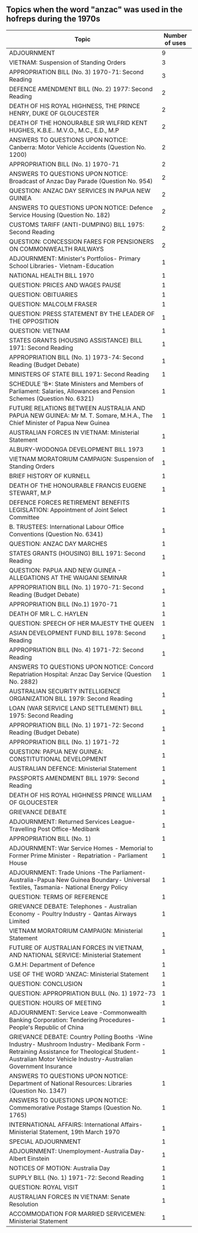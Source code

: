 ## Topics when the word "anzac" was used in the hofreps during the 1970s

| Topic | Number of uses |
|--------------|----------------|
|ADJOURNMENT|9|
|VIETNAM: Suspension of Standing Orders|3|
|APPROPRIATION BILL (No. 3) 1970-71: Second Reading|3|
|DEFENCE AMENDMENT BILL (No. 2) 1977: Second Reading|2|
|DEATH OF HIS ROYAL HIGHNESS, THE PRINCE HENRY, DUKE OF GLOUCESTER|2|
|DEATH OF THE HONOURABLE SIR WILFRID KENT HUGHES, K.B.E.. M.V.O., M.C., E.D., M.P|2|
|ANSWERS TO QUESTIONS UPON NOTICE: Canberra: Motor Vehicle Accidents (Question No. 1200)|2|
|APPROPRIATION BILL (No. 1) 1970-71|2|
|ANSWERS TO QUESTIONS UPON NOTICE: Broadcast of Anzac Day Parade (Question No. 954)|2|
|QUESTION: ANZAC DAY SERVICES IN PAPUA NEW GUINEA|2|
|ANSWERS TO QUESTIONS UPON NOTICE: Defence Service Housing (Question No. 182)|2|
|CUSTOMS TARIFF (ANTI-DUMPING) BILL 1975: Second Reading|2|
|QUESTION: CONCESSION FARES FOR PENSIONERS ON COMMONWEALTH RAILWAYS|2|
|ADJOURNMENT: Minister's Portfolios- Primary School Libraries- Vietnam-Education|1|
|NATIONAL HEALTH BILL 1970|1|
|QUESTION: PRICES AND WAGES PAUSE|1|
|QUESTION: OBITUARIES|1|
|QUESTION: MALCOLM FRASER|1|
|QUESTION: PRESS STATEMENT BY THE LEADER OF THE OPPOSITION|1|
|QUESTION: VIETNAM|1|
|STATES GRANTS (HOUSING ASSISTANCE) BILL 1971: Second Reading|1|
|APPROPRIATION BILL (No. 1) 1973-74: Second Reading (Budget Debate)|1|
|MINISTERS OF STATE BILL 1971: Second Reading|1|
|SCHEDULE 'B*: State Ministers and Members of Parliament: Salaries, Allowances and Pension Schemes (Question No. 6321)|1|
|FUTURE RELATIONS BETWEEN AUSTRALIA AND PAPUA NEW GUINEA: Mr M. T. Somare, M.H.A., The Chief Minister of Papua New Guinea|1|
|AUSTRALIAN FORCES IN VIETNAM: Ministerial Statement|1|
|ALBURY-WODONGA DEVELOPMENT BILL 1973|1|
|VIETNAM MORATORIUM CAMPAIGN: Suspension of Standing Orders|1|
|BRIEF HISTORY OF KURNELL|1|
|DEATH OF THE HONOURABLE FRANCIS EUGENE STEWART, M.P|1|
|DEFENCE FORCES RETIREMENT BENEFITS LEGISLATION: Appointment of Joint Select Committee|1|
|B. TRUSTEES: International Labour Office Conventions (Question No. 6341)|1|
|QUESTION: ANZAC DAY MARCHES|1|
|STATES GRANTS (HOUSING) BILL 1971: Second Reading|1|
|QUESTION: PAPUA AND NEW GUINEA - ALLEGATIONS AT THE WAIGANI SEMINAR|1|
|APPROPRIATION BILL (No. 1) 1970-71: Second Reading (Budget Debate)|1|
|APPROPRIATION BILL (No.1) 1970-71|1|
|DEATH OF MR L. C. HAYLEN|1|
|QUESTION: SPEECH OF HER MAJESTY THE QUEEN|1|
|ASIAN DEVELOPMENT FUND BILL 1978: Second Reading|1|
|APPROPRIATION BILL (No. 4) 1971-72: Second Reading|1|
|ANSWERS TO QUESTIONS UPON NOTICE: Concord Repatriation Hospital: Anzac Day Service (Question No. 2882)|1|
|AUSTRALIAN SECURITY INTELLIGENCE ORGANIZATION BILL 1979: Second Reading|1|
|LOAN (WAR SERVICE LAND SETTLEMENT) BILL 1975: Second Reading|1|
|APPROPRIATION BILL (No. 1) 1971-72: Second Reading (Budget Debate)|1|
|APPROPRIATION BILL (No. 1) 1971-72|1|
|QUESTION: PAPUA NEW GUINEA: CONSTITUTIONAL DEVELOPMENT|1|
|AUSTRALIAN DEFENCE: Ministerial Statement|1|
|PASSPORTS AMENDMENT BILL 1979: Second Reading|1|
|DEATH OF HIS ROYAL HIGHNESS PRINCE WILLIAM OF GLOUCESTER|1|
|GRIEVANCE DEBATE|1|
|ADJOURNMENT: Returned Services League- Travelling Post Office-Medibank|1|
|APPROPRIATION BILL (No. 1)|1|
|ADJOURNMENT: War Service Homes - Memorial to Former Prime Minister - Repatriation - Parliament House|1|
|ADJOURNMENT: Trade Unions -The Parliament- Australia-Papua New Guinea Boundary- Universal Textiles, Tasmania- National Energy Policy|1|
|QUESTION: TERMS OF REFERENCE|1|
|GRIEVANCE DEBATE: Telephones - Australian Economy - Poultry Industry - Qantas Airways Limited|1|
|VIETNAM MORATORIUM CAMPAIGN: Ministerial Statement|1|
|FUTURE OF AUSTRALIAN FORCES IN VIETNAM, AND NATIONAL SERVICE: Ministerial Statement|1|
|G.M.H: Department of Defence|1|
|USE OF THE WORD 'ANZAC: Ministerial Statement|1|
|QUESTION: CONCLUSION|1|
|QUESTION: APPROPRIATION BULL (No. 1) 1972-73|1|
|QUESTION: HOURS OF MEETING|1|
|ADJOURNMENT: Service Leave -Commonwealth Banking Corporation: Tendering Procedures- People's Republic of China|1|
|GRIEVANCE DEBATE: Country Polling Booths -Wine Industry- Mushroom Industry- Medibank Form -Retraining Assistance for Theological Student-Australian Motor Vehicle Industry-Australian Government Insurance|1|
|ANSWERS TO QUESTIONS UPON NOTICE: Department of National Resources: Libraries (Question No. 1347)|1|
|ANSWERS TO QUESTIONS UPON NOTICE: Commemorative Postage Stamps (Question No. 1765)|1|
|INTERNATIONAL AFFAIRS: International Affairs- Ministerial Statement, 19th March 1970|1|
|SPECIAL ADJOURNMENT|1|
|ADJOURNMENT: Unemployment-Australia Day-Albert Einstein|1|
|NOTICES OF MOTION: Australia Day|1|
|SUPPLY BILL (No. 1) 1971-72: Second Reading|1|
|QUESTION: ROYAL VISIT|1|
|AUSTRALIAN FORCES IN VIETNAM: Senate Resolution|1|
|ACCOMMODATION FOR MARRIED SERVICEMEN: Ministerial Statement|1|
